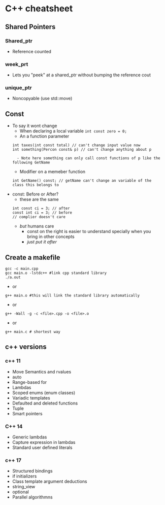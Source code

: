 # C++ cheatsheet


## Shared Pointers
### Shared_ptr
- Reference counted
### week_prt
- Lets you "peek" at a shared_ptr without bumping the reference cout
### unique_ptr
- Noncopyable (use std::move)

## Const
- To say it wont change
    - When declaring a local variable
    ``` int const zero = 0; ```
    - An a function parameter
    ```
    int taxes(int const total) // can't change input value now 
    int something(Percon const& p) // can't change anything about p 
    ```
        - Note here something can only call const functions of p like the following GetName
    - Modifier on a memeber function
    ``` 
    int GetName() const; // getName can't change an variable of the class this belongs to 
    ```
- const: Before or After?
    - these are the same
    ```
    int const ci = 3; // after
    const int ci = 3; // before
    // complier doesn't care 
    ```
    - *but* humans care
        - const on the right is easier to understand specially when you bring in other concepts
        - *just put it after*



## Create a makefile
```
gcc -c main.cpp
gcc main.o -lstdc++ #link cpp standard library 
./a.out 
```
- or
``` 
g++ main.o #this will link the standard library automatically 
```
- or
``` 
g++ -Wall -g -c <file>.cpp -o <file>.o 
```
- or
``` 
g++ main.c # shortest way
```


## c++ versions
### c++ 11
- Move Semantics and rvalues
- auto
- Range-based for
- Lambdas
- Scoped enums (enum classes)
- Variadic templates
- Defaulted and deleted functions
- Tuple
- Smart pointers
### C++ 14
- Generic lambdas
- Capture expression in lambdas
- Standard user defined literals
### c++ 17
- Structured bindings
- if initializers
- Class template argument deductions
- string_view
- optional
- Parallel algorithmns